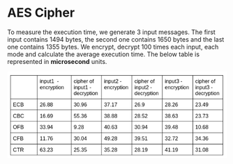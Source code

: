 # AES Cipher

To measure the execution time, we generate 3 input messages. The first input contains 1494 bytes, the second one contains 1650 bytes and the last one contains 1355 bytes. We encrypt, decrypt 100 times each input, each mode and calculate the average execution time. The below table is represented in **microsecond** units.

![Metrics](./Metrics/metrics.png)
